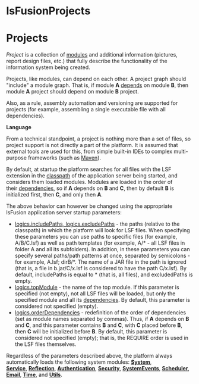 # lsFusionProjects

# Projects

*Project* is a collection of [modules](lsFusionModules.md) and additional information (pictures, report design files, etc.) that fully describe the functionality of the information system being created.

Projects, like modules, can depend on each other. A project graph should "include" a module graph. That is, if module **A** [depends](Modules_1146882.html#Modules-depends) on module **B**, then module **A** project should depend on module **B** project.

Also, as a rule, assembly automation and versioning are supported for projects (for example, assembling a single executable file with all dependencies).

**Language**

From a technical standpoint, a project is nothing more than a set of files, so project support is not directly a part of the platform. It is assumed that external tools are used for this, from simple built-in IDEs to complex multi-purpose frameworks (such as [Maven](https://maven.apache.org/)).

By default, at startup the platform searches for all files with the LSF extension in the [classpath](Launch-parameters_65241244.html#Launchparameters-classpath) of the application server being started, and considers them loaded modules. Modules are loaded in the order of their [dependencies](Modules_1146882.html#Modules-depends), so if **A** depends on **B** and **C**, then by default **B** is initialized first, then **C**, and only then **A**.

The above behavior can however be changed using the appropriate lsFusion application server startup parameters:

-   [logics.includePaths, logics.excludePaths](Launch-parameters_65241244.html#Launchparameters-project) - the paths (relative to the classpath) in which the platform will look for LSF files. When specifying these parameters you can use paths to specific files (for example, A/B/C.lsf) as well as path templates (for example, A/\* - all LSF files in folder A and all its subfolders). In addition, in these parameters you can specify several paths/path patterns at once, separated by semicolons - for example, A.lsf; dirB/\*. The name of a JAR file in the path is ignored (that is, a file in b.jar/C/x.lsf is considered to have the path C/x.lsf). By default, includePaths is equal to \* (that is, all files), and excludedPaths is empty.
-   [logics.topModule](Launch-parameters_65241244.html#Launchparameters-project) - the name of the top module. If this parameter is specified (not empty), not all LSF files will be loaded, but only the specified module and all its [dependencies](Modules_1146882.html#Modules-depends). By default, this parameter is considered not specified (empty).
-   [logics.orderDependencies](Launch-parameters_65241244.html#Launchparameters-project) - redefinition of the order of dependencies (set as module names separated by commas). Thus, if **A** depends on **B** and **C**, and this parameter contains **B** and **C**, with **C** placed before **B**, then **C** will be initialized before **B**. By default, this parameter is considered not specified (empty); that is, the REQUIRE order is used in the LSF files themselves.

Regardless of the parameters described above, the platform always automatically loads the following system modules: [**System**](https://github.com/lsfusion/platform/blob/master/server/src/main/lsfusion/system/System.lsf), **[Service](https://github.com/lsfusion/platform/blob/master/server/src/main/lsfusion/system/Service.lsf)**, **[Reflection](https://github.com/lsfusion/platform/blob/master/server/src/main/lsfusion/system/Reflection.lsf)**, **[Authentication](https://github.com/lsfusion/platform/blob/master/server/src/main/lsfusion/system/Authentication.lsf)**, **[Security](https://github.com/lsfusion/platform/blob/master/server/src/main/lsfusion/system/Security.lsf)**, **[SystemEvents](https://github.com/lsfusion/platform/blob/master/server/src/main/lsfusion/system/SystemEvents.lsf)**, **[Scheduler](https://github.com/lsfusion/platform/blob/master/server/src/main/lsfusion/system/Scheduler.lsf)**, **[Email](https://github.com/lsfusion/platform/blob/master/server/src/main/lsfusion/system/Email.lsf)**, [**Time**,](https://github.com/lsfusion/platform/blob/master/server/src/main/lsfusion/system/Time.lsf) and **[Utils](https://github.com/lsfusion/platform/blob/master/server/src/main/lsfusion/system/Utils.lsf)**.
